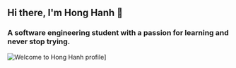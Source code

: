 ## Hi there, I'm Hong Hanh 👋

### A software engineering student with a passion for learning and never stop trying. 

![Welcome to Hong Hanh profile](https://github.com/hoghanh/hoghanh/blob/main/assets/Welcome.gif)]

<!--
**hoghanh/hoghanh** is a ✨ _special_ ✨ repository because its `README.md` (this file) appears on your GitHub profile.

Here are some ideas to get you started:

- 🔭 I’m currently working on ...
- 🌱 I’m currently learning ...
- 👯 I’m looking to collaborate on ...
- 🤔 I’m looking for help with ...
- 💬 Ask me about ...
- 📫 How to reach me: ...
- 😄 Pronouns: ...
- ⚡ Fun fact: ...
-->
